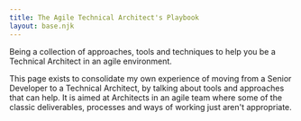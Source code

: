 ```yaml
---
title: The Agile Technical Architect's Playbook
layout: base.njk
---
```


Being a collection of approaches, tools and techniques to help you be a Technical Architect in an agile environment.

This page exists to consolidate my own experience of moving from a Senior Developer to a Technical Architect, by talking about tools and approaches that can help. It is aimed at Architects in an agile team where some of the classic deliverables, processes and ways of working just aren't appropriate.
